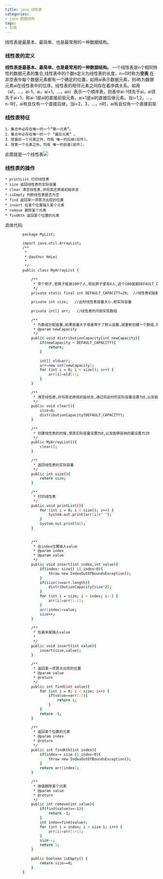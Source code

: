 ```yaml
---
title: java_线性表
categories:
- java_数据结构
tags:
- 后端
---
```


线性表是最基本、最简单、也是最常用的一种数据结构。

### 线性表的定义

**线性表是最基本、最简单、也是最常用的一种数据结构。** 一个线性表是n个相同特性的数据元素的集合,线性表中的个数n定义为线性表的长度，n=0时称为**空表**.在非空表中每个数据元素都有一个确定的位置，如用ai表示数据元素，则i称为数据元素ai在线性表中的位序。线性表的相邻元素之间存在着序偶关系。如用（a1，…，ai-1，ai，ai+1，…，an）表示一个顺序表，则表中ai-1领先于ai，ai领先于ai+1，称ai-1是ai的直接前驱元素，ai+1是ai的直接后继元素。当i=1,2，…，n-1时，ai有且仅有一个直接后继，当i=2，3，…，n时，ai有且仅有一个直接前驱

### 线性表特征

	1．集合中必存在唯一的一个“第一元素”。
	2．集合中必存在唯一的一个 “最后元素” 。
	3．除最后一个元素之外，均有 唯一的后继(后件)。
	4．除第一个元素之外，均有 唯一的前驱(前件)。

此图就是一个线性表![](http://images.cnitblog.com/blog/358550/201309/11011121-def3b944aa6a4f758dd3fa2639de2203.png)

### 线性表的操作

	* printList 打印线性表
	* size 返回线性表的实际容量
	* clear 清空线性表,并将其还原成初始状态
	* isEmpty 判断线性表是否为空
	* find 返回某一项首次出现的位置
	* insert 在某个位置插入某个元素
	* remove 删除某个元素
	* findKth 返回某个位置的元素

具体代码:

``` bash
		package MyList;

		import java.util.ArrayList;
		/**
		 * 
		 * @author HeLei
		 * 
		 */
		public class MyArrayList {
			
			/**
			 * 举个例子,若房子能装100个人,现在房子里有6人,这个100就是DEFAULT_CAPACITY,6 就是 size
			 */
			private static final int DEFAULT_CAPACITY=20;  //线性表初始默认容量大小,即容纳的量
			
			private int size;   //此时线性表容量大小,即实际容量
			
			private int[] arr;   //线性表的内部实现数组
			
			/**
			 * 为数组分配容量,如果容量大于或者等于了默认容量,就重新创建一个数组,将旧数组的值线性赋值给新数组
			 * @param newCapacity
			 */
			public void distributionCapacity(int newCapacity){
				if(newCapacity < DEFAULT_CAPACITY){
					return;
				}
				
				int[] old=arr;
				arr=new int[newCapacity];
				for (int i = 0; i < size(); i++) {
					arr[i]=old[i];
				}
			}
			
			/**
			 * 清空线性表,并将其还原成初始状态,通过将此时的实际容量设置为0,以及能够容纳的量设置为20
			 */
			public void clear(){
				size=0;
				distributionCapacity(DEFAULT_CAPACITY);
			}
			
			/**
			 * 创建线性表的时候,使其实际容量设置为0,以及能够容纳的量设置为20
			 */
			public MyArrayList(){
				clear();
			}
			
			/**
			 * 返回线性表的实际容量
			 */
			public int size(){
				return size;
			}
			
			/**
			 * 打印线性表
			 */
			public void printList(){
				for (int i = 0; i < size(); i++) {
					System.out.print(arr[i]+" ");
				}
				System.out.println();
			}
			
			
			/**
			 * 在index位置插入value
			 * @param index
			 * @param value
			 */
			public void insert(int index,int value){
				if(index> size() || index<0){
					throw new IndexOutOfBoundsException();
				}
				if(size()==arr.length){
					distributionCapacity(size*2);
				}
				for (int i = size; i > index; i--) {
					arr[i]=arr[i-1];
				}
				arr[index]=value;
				size++;
			}
			
			/**
			 * 在最末尾插入value
			 * 
			 */
			public void insert(int value){
				insert(size,value);
			}
			
			/**
			 * 返回某一项首次出现的位置
			 * @param value
			 * @return
			 */
			public int find(int value){
				for (int i = 0; i < size; i++) {
					if(value==arr[i]){
						return i;
					}
				}
				return -1;
			}
			
			/**
			 * 返回某个位置的元素
			 * @param index
			 * @return
			 */
			public int findKth(int index){
				if(index>= size || index<0){
					throw new IndexOutOfBoundsException();
				}
				return arr[index];
			}
			
			/**
			 * 按值删除某个元素
			 * @param value
			 * @return
			 */
			public int remove(int value){
				if(find(value)==-1){
					return -1;
				}
				int index=find(value);
				for (int i = index; i < size-1; i++) {
					arr[i]=arr[i+1];
				}
				size--;
				return 1;
			}
			
			public boolean isEmpty() {
				return size==0;
			}
		}
```


